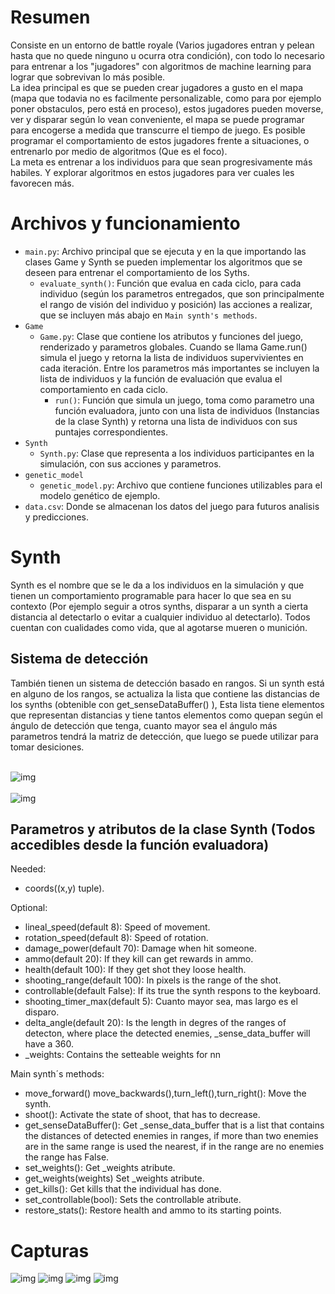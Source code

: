 <h1>Resumen</h1>
Consiste en un entorno de battle royale (Varios jugadores entran y pelean hasta que no quede ninguno u ocurra otra condición), con todo lo necesario para entrenar a los "jugadores" con algoritmos de machine learning para lograr que sobrevivan lo más posible.<br>
La idea principal es que se pueden crear jugadores a gusto en el mapa (mapa que todavia no es facilmente personalizable, como para por ejemplo poner obstaculos, pero está en proceso), estos jugadores pueden moverse, ver y disparar según lo vean conveniente, el mapa se puede programar para encogerse a medida que transcurre el tiempo de juego.
Es posible programar el comportamiento de estos jugadores frente a situaciones, o entrenarlo por medio de algoritmos (Que es el foco).<br>
La meta es entrenar a los individuos para que sean progresivamente más habiles. Y explorar algoritmos en estos jugadores para ver cuales les favorecen más.


<h1>Archivos y funcionamiento</h1>
  
* ```main.py```: Archivo principal que se ejecuta y en la que importando las clases Game y Synth se pueden implementar los algoritmos que se deseen para entrenar el comportamiento de los Syths.<br>
    * ```evaluate_synth()```: Función que evalua en cada ciclo, para cada individuo (según los parametros entregados, que son principalmente el rango de visión del individuo y posición) las acciones a realizar, que se incluyen más abajo en ```Main synth's methods```. 
* ```Game```<br>
    * ```Game.py```: Clase que contiene los atributos y funciones del juego, renderizado y parametros globales. Cuando se llama Game.run() simula el juego y retorna la lista de individuos supervivientes en cada iteración. Entre los parametros más importantes se incluyen la lista de individuos y la función de evaluación que evalua el comportamiento en cada ciclo.<br>
      * ```run()```: Función que simula un juego, toma como parametro una función evaluadora, junto con una lista de individuos (Instancias de la clase Synth) y retorna una lista de individuos con sus puntajes correspondientes.
* ```Synth```<br>
    * ```Synth.py```: Clase que representa a los individuos participantes en la simulación, con sus acciones y parametros.<br>
* ```genetic_model```<br>
   * ```genetic_model.py```: Archivo que contiene funciones utilizables para el modelo genético de ejemplo.<br>
* ```data.csv```: Donde se almacenan los datos del juego para futuros analisis y predicciones.<br>
<h1>Synth</h1>
Synth es el nombre que se le da a los individuos en la simulación y que tienen un comportamiento programable para hacer lo que sea en su contexto (Por ejemplo seguir a otros synths, disparar a un synth a cierta distancia al detectarlo o evitar a cualquier individuo al detectarlo). Todos cuentan con cualidades como vida, que al agotarse mueren o munición.<br>
<h2>Sistema de detección</h2>
También tienen un sistema de detección basado en rangos. Si un synth está en alguno de los rangos, se actualiza la lista que contiene las distancias de los synths (obtenible con get_senseDataBuffer() ), Esta lista tiene elementos que representan distancias y tiene tantos elementos como quepan según el ángulo de detección que tenga, cuanto mayor sea el ángulo más parametros tendrá la matriz de detección, que luego se puede utilizar para tomar desiciones.<br><br>

![img](https://github.com/MartinCastillo/IA-Royale/blob/master/captures/5.PNG)<br><br>
![img](https://github.com/MartinCastillo/IA-Royale/blob/master/captures/6.PNG)

<h2>Parametros y atributos de la clase Synth (Todos accedibles desde la función evaluadora)</h2>
  
Needed:<br>
  * coords((x,y) tuple).
  
Optional:<br>
  * lineal_speed(default 8): Speed of movement.
  * rotation_speed(default 8): Speed of rotation.
  * damage_power(default 70): Damage when hit someone.
  * ammo(default 20): If they kill can get rewards in ammo.
  * health(default 100): If they get shot they loose health.
  * shooting_range(default 100): In pixels is the range of the shot.
  * controllable(default False): If its true the synth respons to the keyboard.
  * shooting_timer_max(default 5): Cuanto mayor sea, mas largo es el disparo.
  * delta_angle(default 20): Is the length in degres of the ranges of detecton,
  where place the detected enemies, _sense_data_buffer will have a 360.
  * _weights: Contains the setteable weights for nn

Main synth´s methods:
  * move_forward() move_backwards(),turn_left(),turn_right(): Move the synth.
  * shoot(): Activate the state of shoot, that has to decrease.
  * get_senseDataBuffer(): Get _sense_data_buffer that is a list that contains the
  distances of detected enemies in ranges, if more than two enemies are in the same
  range is used the nearest, if in the range are no enemies the range has False.
  * set_weights(): Get _weights atribute.
  * get_weights(weights) Set _weights atribute.
  * get_kills(): Get kills that the individual has done.
  * set_controllable(bool): Sets the controllable atribute.
  * restore_stats(): Restore health and ammo to its starting points.

<h1>Capturas</h1>
  
  ![img](https://github.com/MartinCastillo/IA-Royale/blob/master/captures/1.PNG)
  ![img](https://github.com/MartinCastillo/IA-Royale/blob/master/captures/2.PNG)
  ![img](https://github.com/MartinCastillo/IA-Royale/blob/master/captures/3.PNG)
  ![img](https://github.com/MartinCastillo/IA-Royale/blob/master/captures/4.PNG)
